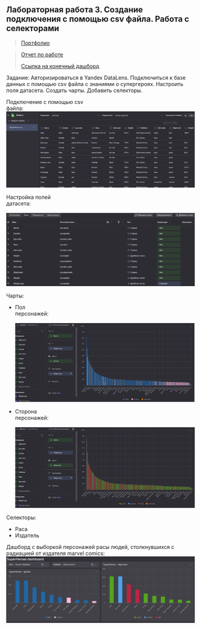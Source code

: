 ## Лабораторная работа 3. Создание подключения с помощью csv файла. Работа с селекторами
>[Портфолио](https://vichnya.github.io/port/)

> [Отчет по работе](https://drive.google.com/file/d/1MBRQGFP4uJa02keCLA_yrlTgSPlbZATQ/view?usp=drive_link)
> 
> [Ссылка на конечный дашборд](https://datalens.yandex.ru/0p3o09mga42wq-superheroes-dashboard)

Задание: Авторизироваться в Yandex DataLens. Подключиться к базе данных с помощью csv файла с знаниями о супергероях. Настроить поля датасета. Создать чарты. Добавить селекторы.

Подключение с помощью csv файла:⠀⠀⠀⠀⠀⠀⠀⠀⠀⠀⠀⠀⠀⠀⠀⠀⠀⠀⠀⠀⠀⠀⠀⠀⠀⠀⠀⠀⠀⠀⠀⠀⠀⠀⠀
![3-1](img3/3-1.png)

Настройка полей датасета:⠀⠀⠀⠀⠀⠀⠀⠀⠀⠀⠀⠀⠀⠀⠀⠀⠀⠀⠀⠀⠀⠀⠀⠀⠀⠀⠀⠀⠀⠀⠀⠀⠀⠀⠀⠀⠀⠀⠀⠀⠀⠀⠀⠀
![3-2](img3/3-2.png)

Чарты:
* Пол персонажей:⠀⠀⠀⠀⠀⠀⠀⠀⠀⠀⠀⠀⠀⠀⠀⠀⠀⠀⠀⠀⠀⠀⠀⠀⠀⠀⠀⠀⠀⠀⠀⠀⠀⠀⠀⠀⠀⠀⠀⠀⠀⠀⠀⠀⠀⠀⠀
![3-3](img3/3-3.png)

* Сторона персонажей:⠀⠀⠀⠀⠀⠀⠀⠀⠀⠀⠀⠀⠀⠀⠀⠀⠀⠀⠀⠀⠀⠀⠀⠀⠀⠀⠀⠀⠀⠀⠀⠀⠀⠀⠀⠀⠀⠀⠀⠀⠀⠀⠀
![3-4](img3/3-4.png)

Селекторы:
* Раса
* Издатель

Дашборд с выборкой персонажей расы людей, столкнувшихся с радиацией от издателя marvel comics:
![3-5](img3/3-5.png)
